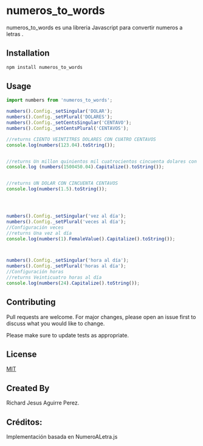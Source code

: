 # numeros_to_words

numeros_to_words es una libreria Javascript para convertir numeros a letras .

## Installation


```bash
npm install numeros_to_words
```

## Usage

```javascript
import numbers from 'numeros_to_words';

numbers().Config._setSingular('DOLAR');
numbers().Config._setPlural('DOLARES');
numbers().Config._setCentsSingular('CENTAVO');
numbers().Config._setCentsPlural('CENTAVOS');

//returns CIENTO VEINTITRES DOLARES CON CUATRO CENTAVOS
console.log(numbers(123.04).toString());


//returns Un millon quinientos mil cuatrocientos cincuenta dolares con cuatro centavos
console.log (numbers(1500450.04).Capitalize().toString());


//returns UN DOLAR CON CINCUENTA CENTAVOS
console.log(numbers(1.5).toString());




numbers().Config._setSingular('vez al día');
numbers().Config._setPlural('veces al día');
//Configuración veces 
//returns Una vez al día
console.log(numbers(1).FemaleValue().Capitalize().toString());



numbers().Config._setSingular('hora al día');
numbers().Config._setPlural('horas al día');
//Configuración horas
//returns Veinticuatro horas al día
console.log(numbers(24).Capitalize().toString());
```

## Contributing
Pull requests are welcome. For major changes, please open an issue first to discuss what you would like to change.

Please make sure to update tests as appropriate.




## License
[MIT](https://choosealicense.com/licenses/mit/)

## Created By
Richard Jesus Aguirre Perez.

## Créditos:
Implementación basada en NumeroALetra.js